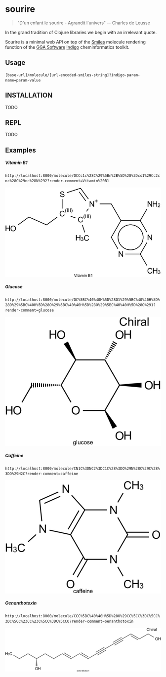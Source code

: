 # sourire

> "D'un enfant le sourire - Agrandit l'univers" -- Charles de Leusse

In the grand tradition of Clojure libraries we begin with an irrelevant
quote.

Sourire is a minimal web API on top of the [Smiles](http://en.wikipedia.org/wiki/Simplified_molecular-input_line-entry_system) 
molecule rendering function of the [GGA Software](https://github.com/ggasoftware) [Indigo](https://github.com/ggasoftware/indigo) 
cheminformatics toolkit.

## Usage

`[base-url]/molecule/[url-encoded-smiles-string]?indigo-param-name=param-value`
   
## INSTALLATION

 TODO

## REPL 

 TODO

## Examples

##### Vitamin B1
 
`http://localhost:8000/molecule/OCCc1c%28C%29%5Bn%2B%5D%28%3Dcs1%29Cc2cnc%28C%29nc%28N%292?render-comment=Vitamin%20B1`
 
![vitamin b1](img/vit_b1.png)
 
##### Glucose

`http://localhost:8000/molecule/OC%5BC%40%40H%5D%28O1%29%5BC%40%40H%5D%28O%29%5BC%40H%5D%28O%29%5BC%40%40H%5D%28O%29%5BC%40%40H%5D%28O%291?render-comment=glucose`
 
![Glucose](img/glucose.png)
  
##### Caffeine

`http://localhost:8000/molecule/CN1C%3DNC2%3DC1C%28%3DO%29N%28C%29C%28%3DO%29N2C?render-comment=caffeine`
 
![Caffeine](img/caffeine.png)

##### Oenanthotoxin

`http://localhost:8000/molecule/CCC%5BC%40%40H%5D%28O%29CC%5CC%3DC%5CC%3DC%5CC%23CC%23C%5CC%3DC%5CCO?render-comment=oenanthotoxin`

![Caffeine](img/oenanthotoxin.png)
